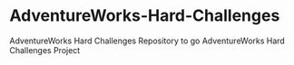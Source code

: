 # AdventureWorks-Hard-Challenges
AdventureWorks Hard Challenges Repository to go AdventureWorks Hard Challenges Project
